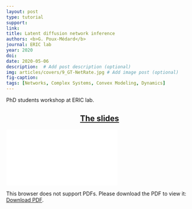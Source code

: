 ```yaml
---
layout: post
type: tutorial
support: 
link: 
title: Latent diffusion network inference
authors: <b>G. Poux-Médard</b>
journal: ERIC lab
year: 2020
doi: 
date: 2020-05-06
description:  # Add post description (optional)
img: articles/covers/9_GT-NetRate.jpg # Add image post (optional)
fig-caption: 
tags: [Networks, Complex Systems, Convex Modeling, Dynamics]
---
```


PhD students workshop at ERIC lab.

## <center><u>The slides</u></center>
<object data="/assets/img/articles/Tutorials/Latent-network-inference.pdf" type="application/pdf" width="100%" height="700px">
    <embed src="/assets/img/articles/Tutorials/Latent-network-inference.pdf">
        <p>This browser does not support PDFs. Please download the PDF to view it: <a href="http://yoursite.com/the.pdf">Download PDF</a>.</p>
    </embed>
</object>


